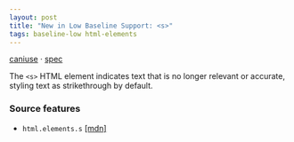 ```yaml
---
layout: post
title: "New in Low Baseline Support: <s>"
tags: baseline-low html-elements
---
```


[caniuse](https://caniuse.com/?search=s) · [spec](https://html.spec.whatwg.org/multipage/text-level-semantics.html#the-s-element)

The `<s>` HTML element indicates text that is no longer relevant or accurate, styling text as strikethrough by default.

### Source features

- ``html.elements.s`` [[mdn]](https://https://developer.mozilla.org/en-US/search?q=html.elements.s)
